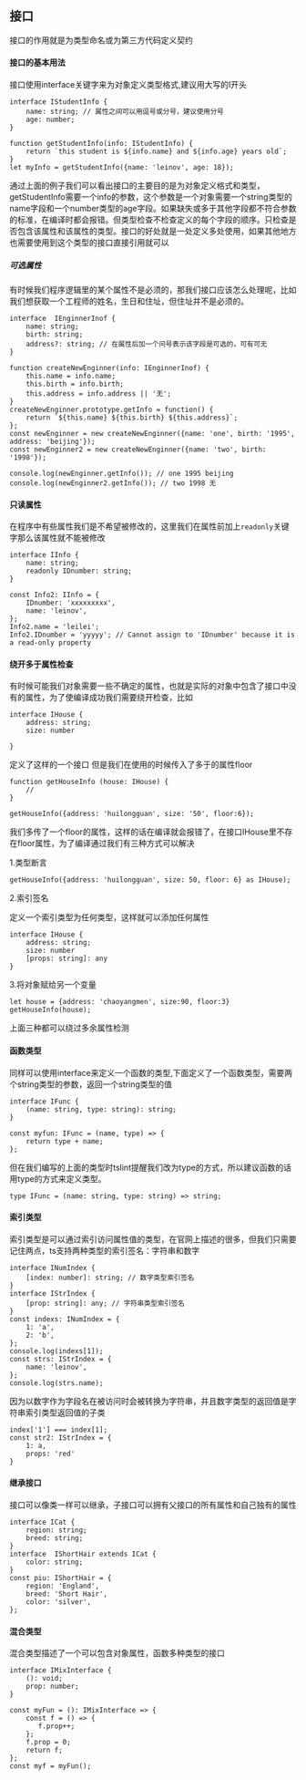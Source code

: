 ## 接口
接口的作用就是为类型命名或为第三方代码定义契约

#### 接口的基本用法

接口使用interface关键字来为对象定义类型格式,建议用大写的I开头
```
interface IStudentInfo {
    name: string; // 属性之间可以用逗号或分号，建议使用分号
    age: number; 
}

function getStudentInfo(info: IStudentInfo) {
    return `this student is ${info.name} and ${info.age} years old`;
}
let myInfo = getStudentInfo({name: 'leinov', age: 18});

```
通过上面的例子我们可以看出接口的主要目的是为对象定义格式和类型，getStudentInfo需要一个info的参数，这个参数是一个对象需要一个string类型的name字段和一个number类型的age字段。如果缺失或多于其他字段都不符合参数的标准，在编译时都会报错。但类型检查不检查定义的每个字段的顺序。只检查是否包含该属性和该属性的类型。接口的好处就是一处定义多处使用，如果其他地方也需要使用到这个类型的接口直接引用就可以

##### 可选属性
有时候我们程序逻辑里的某个属性不是必须的，那我们接口应该怎么处理呢，比如我们想获取一个工程师的姓名，生日和住址，但住址并不是必须的。

```
interface  IEnginnerInof {
    name: string;
    birth: string;
    address?: string; // 在属性后加一个问号表示该字段是可选的，可有可无
}

function createNewEnginner(info: IEnginnerInof) {
    this.name = info.name;
    this.birth = info.birth;
    this.address = info.address || '无';
}
createNewEnginner.prototype.getInfo = function() {
    return `${this.name} ${this.birth} ${this.address}`;
};
const newEnginner = new createNewEnginner({name: 'one', birth: '1995', address: 'beijing'});
const newEnginner2 = new createNewEnginner({name: 'two', birth: '1998'});

console.log(newEnginner.getInfo()); // one 1995 beijing
console.log(newEnginner2.getInfo()); // two 1998 无

```

#### 只读属性
在程序中有些属性我们是不希望被修改的，这里我们在属性前加上```readonly```关键字那么该属性就不能被修改
```
interface IInfo {
    name: string;
    readonly IDnumber: string;
}

const Info2: IInfo = {
    IDnumber: 'xxxxxxxxx',
    name: 'leinov',
};
Info2.name = 'leilei';
Info2.IDnumber = 'yyyyy'; // Cannot assign to 'IDnumber' because it is a read-only property

```

#### 绕开多于属性检查
有时候可能我们对象需要一些不确定的属性，也就是实际的对象中包含了接口中没有的属性，为了使编译成功我们需要绕开检查，比如
```
interface IHouse {
    address: string;
    size: number

}
```
定义了这样的一个接口 但是我们在使用的时候传入了多于的属性floor

```
function getHouseInfo (house: IHouse) {
    //  
}

getHouseInfo({address: 'huilongguan', size: '50', floor:6});
```
我们多传了一个floor的属性，这样的话在编译就会报错了，在接口IHouse里不存在floor属性，为了编译通过我们有三种方式可以解决

1.类型断言

```
getHouseInfo({address: 'huilongguan', size: 50, floor: 6} as IHouse);

```

2.索引签名

定义一个索引类型为任何类型，这样就可以添加任何属性
```
interface IHouse {
    address: string;
    size: number
    [props: string]: any
}
```

3.将对象赋给另一个变量
```
let house = {address: 'chaoyangmen', size:90, floor:3}
getHouseInfo(house);
```
上面三种都可以绕过多余属性检测

#### 函数类型
同样可以使用interface来定义一个函数的类型,下面定义了一个函数类型，需要两个string类型的参数，返回一个string类型的值
```
interface IFunc {
    (name: string, type: string): string;
}

const myfun: IFunc = (name, type) => {
    return type + name;
};
```

但在我们编写的上面的类型时tslint提醒我们改为type的方式，所以建议函数的话用type的方式来定义类型。

```
type IFunc = (name: string, type: string) => string;
```

#### 索引类型
索引类型是可以通过索引访问属性值的类型，在官网上描述的很多，但我们只需要记住两点，ts支持两种类型的索引签名：字符串和数字
```
interface INumIndex {
    [index: number]: string; // 数字类型索引签名
}
interface IStrIndex {
    [prop: string]: any; // 字符串类型索引签名
}
const indexs: INumIndex = {
    1: 'a',
    2: 'b',
};
console.log(indexs[1]);
const strs: IStrIndex = {
    name: 'leinov',
};
console.log(strs.name);

```
因为以数字作为字段名在被访问时会被转换为字符串，并且数字类型的返回值是字符串索引类型返回值的子类
```
index['1'] === index[1];
const str2: IStrIndex = {
    1: a,
    props: 'red'
}
```

#### 继承接口

接口可以像类一样可以继承，子接口可以拥有父接口的所有属性和自己独有的属性

```
interface ICat {
    region: string;
    breed: string;
}
interface  IShortHair extends ICat {
    color: string;
}
const piu: IShortHair = {
    region: 'England',
    breed: 'Short Hair',
    color: 'silver',
};
```


#### 混合类型
混合类型描述了一个可以包含对象属性，函数多种类型的接口
```
interface IMixInterface {
    (): void;
    prop: number;
}

const myFun = (): IMixInterface => {
    const f = () => {
       f.prop++;
    };
    f.prop = 0;
    return f;
};
const myf = myFun();
```